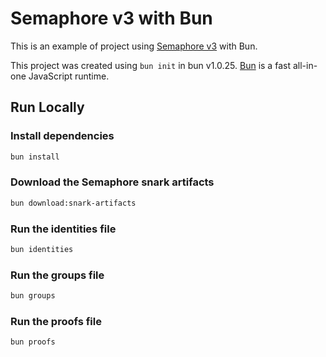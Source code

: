 # Semaphore v3 with Bun

This is an example of project using [Semaphore v3](https://docs.semaphore.pse.dev/V3) with Bun.

This project was created using `bun init` in bun v1.0.25. [Bun](https://bun.sh) is a fast all-in-one JavaScript runtime.

## Run Locally

### Install dependencies

```bash
bun install
```

### Download the Semaphore snark artifacts

```bash
bun download:snark-artifacts
```

### Run the identities file

```bash
bun identities
```

### Run the groups file

```bash
bun groups
```

### Run the proofs file

```bash
bun proofs
```
